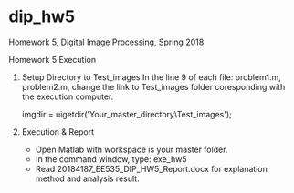 # dip_hw5
Homework 5, Digital Image Processing, Spring 2018

Homework 5 Execution

1. Setup Directory to Test_images
	In the line 9 of each file: problem1.m, problem2.m, change the link to Test_images folder coresponding with the execution computer.
	
	imgdir = uigetdir('Your_master_directory\Test_images');

2. Execution & Report
	
	- Open Matlab with workspace is your master folder.
	- In the command window, type: exe_hw5
	- Read 20184187_EE535_DIP_HW5_Report.docx for explanation method and analysis result.
